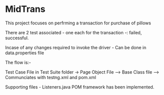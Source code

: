 # MidTrans

This project focuses on perfrming a transaction for purchase of pillows 

There are 2 test associated - one each for the transaction -: failed, successful.

Incase of any changes required to invoke the driver - Can be done in data.properties file

The flow is:-

Test Case File in Test Suite folder -> Page Object File --> Base Class file --> Communciates with testng.xml and pom.xml

Supporting files - Listeners.java
POM framework has been implemented.
